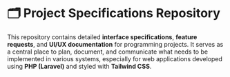 # 🗂️ Project Specifications Repository

This repository contains detailed **interface specifications**, **feature requests**, and **UI/UX documentation** for programming projects. It serves as a central place to plan, document, and communicate what needs to be implemented in various systems, especially for web applications developed using **PHP (Laravel)** and styled with **Tailwind CSS**.
